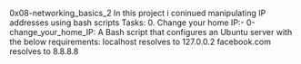 0x08-networking_basics_2
In this project i coninued manipulating IP addresses using bash scripts
Tasks:
0. Change your home IP:-
 0-change_your_home_IP:  A Bash script that configures an Ubuntu server with the below requirements:
       localhost resolves to 127.0.0.2
       facebook.com resolves to 8.8.8.8



